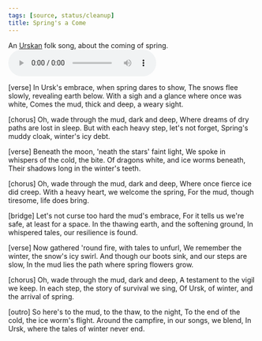 ```yaml
---
tags: [source, status/cleanup]
title: Spring's a Come
---
```


An [Urskan](<../../gazetteer/northern-green-sea/ursk.md>) folk song, about the coming of spring.
<audio controls>
    <source src="/taelgarverse/assets/audio/ursk-sings-of-spring.mp3">
</audio>

[verse]
In Ursk's embrace, when spring dares to show,
The snows flee slowly, revealing earth below.
With a sigh and a glance where once was white,
Comes the mud, thick and deep, a weary sight.

[chorus]
Oh, wade through the mud, dark and deep,
Where dreams of dry paths are lost in sleep.
But with each heavy step, let's not forget,
Spring's muddy cloak, winter's icy debt.

[verse]
Beneath the moon, 'neath the stars' faint light,
We spoke in whispers of the cold, the bite.
Of dragons white, and ice worms beneath,
Their shadows long in the winter's teeth.

[chorus]
Oh, wade through the mud, dark and deep,
Where once fierce ice did creep.
With a heavy heart, we welcome the spring,
For the mud, though tiresome, life does bring.

[bridge]
Let's not curse too hard the mud's embrace,
For it tells us we're safe, at least for a space.
In the thawing earth, and the softening ground,
In whispered tales, our resilience is found.

[verse]
Now gathered 'round fire, with tales to unfurl,
We remember the winter, the snow's icy swirl.
And though our boots sink, and our steps are slow,
In the mud lies the path where spring flowers grow.

[chorus]
Oh, wade through the mud, dark and deep,
A testament to the vigil we keep.
In each step, the story of survival we sing,
Of Ursk, of winter, and the arrival of spring.

[outro]
So here's to the mud, to the thaw, to the night,
To the end of the cold, the ice worm's flight.
Around the campfire, in our songs, we blend,
In Ursk, where the tales of winter never end.
